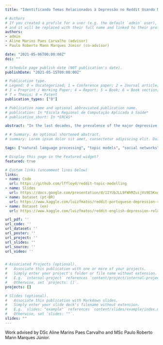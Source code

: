 ```yaml
---
title: "Identificando Temas Relacionados à Depressão no Reddit Usando Modelagem de Tópicos"

# Authors
# If you created a profile for a user (e.g. the default `admin` user), write the username (folder name) here 
# and it will be replaced with their full name and linked to their profile.
authors:
- admin
- Aline Marins Paes Carvalho (advisor)
- Paulo Roberto Mann Marques Júnior (co-advisor)

date: "2021-05-06T00:00:00Z"
doi: ""

# Schedule page publish date (NOT publication's date).
publishDate: "2021-05-15T00:00:00Z"

# Publication type.
# Legend: 0 = Uncategorized; 1 = Conference paper; 2 = Journal article;
# 3 = Preprint / Working Paper; 4 = Report; 5 = Book; 6 = Book section;
# 7 = Thesis; 8 = Patent
publication_types: ["0"]

# Publication name and optional abbreviated publication name.
# publication: In *Escola Regional de Computação Aplicada à Saúde*
# publication_short: In *ERCAS*

abstract: "In the last decades, the prevalence of the major depressive disorder has risen on a global scale. The debilitating consequences of depression negatively impact multiple areas of a depressed person’s life. A worldwide public health problem, depression, became the focus of many studies to identify possible cases in the general population and to provide them the adequate treatment. On the other hand, in the last years, social networks have become predominant communication tools and inherent to modern life. However, little is known about their impacts on the human mind. Some studies aim to show the connections between excessive use of social networks and the emergence of mental disease symptoms, including depression, while others have shown the social networks’ potential to provide support for users with mental health problems. Given that depression is not restricted by continental or language barriers, studying the disorder in the context of different languages can be a valuable approach for better understanding it. The present study aims at applying natural language processing techniques, particularly, topic modeling in depression-related discussions on Reddit forums. Thus, the aim is to find relevant topics related to depression for users of these communities, in both Portuguese and English languages. With that, we expect to determine: 1) the applicability of natural language processing techniques to find themes associated with depression in Reddit, and 2) the possible similarities and differences between relevant topics for depression for both Portuguese and English-speaking users."

# # Summary. An optional shortened abstract.
# summary: Lorem ipsum dolor sit amet, consectetur adipiscing elit. Duis posuere tellus ac convallis placerat. Proin tincidunt magna sed ex sollicitudin condimentum.

tags: ["natural language processing", "topic models", "social networks"]

# Display this page in the Featured widget?
featured: true

# Custom links (uncomment lines below)
links:
- name: Code
  url: https://github.com/lffloyd/reddit-topic-modelling
- name: Slides
  url: https://docs.google.com/presentation/d/1IYUbJLL9FWhMZuijVs9E5Kxgozzj9C-M1DNPFjQin1A/edit?usp=sharing
- name: Dataset (pt-BR)
  url: https://www.kaggle.com/luizfmatos/reddit-portuguese-depression-related-submissions
- name: Dataset (en)
  url: https://www.kaggle.com/luizfmatos/reddit-english-depression-related-submissions

url_pdf: ''
url_code: ''
url_dataset: ''
url_poster: ''
url_project: ''
url_slides: ''
url_source: ''
url_video: ''


# Associated Projects (optional).
#   Associate this publication with one or more of your projects.
#   Simply enter your project's folder or file name without extension.
#   E.g. `internal-project` references `content/project/internal-project/index.md`.
#   Otherwise, set `projects: []`.
projects: []

# Slides (optional).
#   Associate this publication with Markdown slides.
#   Simply enter your slide deck's filename without extension.
#   E.g. `slides: "example"` references `content/slides/example/index.md`.
#   Otherwise, set `slides: ""`.
slides: ""
---
```


Work advised by DSc Aline Marins Paes Carvalho and MSc Paulo Roberto Mann Marques Júnior.

